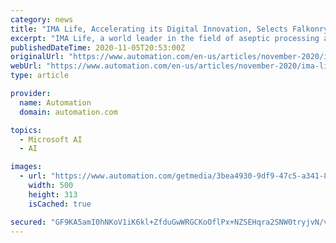 ```yaml
---
category: news
title: "IMA Life, Accelerating its Digital Innovation, Selects Falkonry’s Operational AI"
excerpt: "IMA Life, a world leader in the field of aseptic processing and freeze drying solutions, has partnered with Falkonry, the innovation leader in Operational AI, to accelerate IMA digital innovation using Falkonry Clue and Falkonry Workbench."
publishedDateTime: 2020-11-05T20:53:00Z
originalUrl: "https://www.automation.com/en-us/articles/november-2020/ima-life-selects-falkonrys-operational-ai"
webUrl: "https://www.automation.com/en-us/articles/november-2020/ima-life-selects-falkonrys-operational-ai"
type: article

provider:
  name: Automation
  domain: automation.com

topics:
  - Microsoft AI
  - AI

images:
  - url: "https://www.automation.com/getmedia/3bea4930-9df9-47c5-a341-8e369fc2d89d/Falkonry-Nov5-2020-web.png?width=500&height=313&ext=.png"
    width: 500
    height: 313
    isCached: true

secured: "GF9KA5amI0hNKoV1iK6kl+ZfduGwWRGCKoOflPx+NZSEHqra2SNW0tryjvN/vuDhUjGStyF1fR5tfId5UJeO7mbcBwQZ8tpJ9FTsjo5sIo3ze6xqfsVw3t8/VaBeeT/Ut7FPDrqG2hBxamyu/xUjLscLCiq8bl0mF2pMxcDpxf5fY9f7gfeZjic+is7NQxTuPzSdNoDHJc8yDpBMEWr8cHgx8g5fzvEzFv3Gvqz0YZvRpXiPaAWHO9Ib6qbeZt4keR8BaIrFWOaGV509nzkTdwdmuwnaoc9NAgesFlGeuD+uvN5cJOZ2kfH9kBgfKzcPBOcYrSndazuAM5Z82mq67ZksWM6BzuGpraDL8IPZq70=;VpEEYt4k5bG1h+ew+AvM3w=="
---
```


